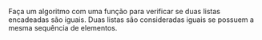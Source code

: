 Faça um algoritmo com uma função para verificar se duas
listas encadeadas são iguais. Duas listas são consideradas
iguais se possuem a mesma sequência de elementos.
